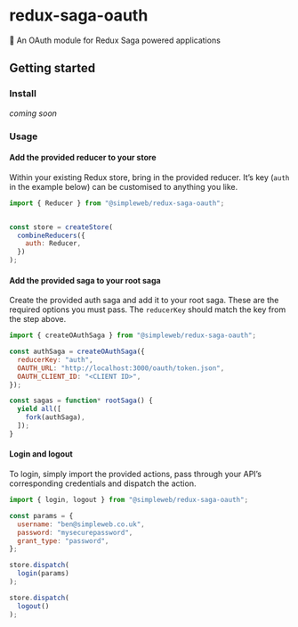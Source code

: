 # redux-saga-oauth
👮 An OAuth module for Redux Saga powered applications

## Getting started

### Install

_coming soon_

### Usage

#### Add the provided reducer to your store

Within your existing Redux store, bring in the provided reducer. It’s key
(`auth` in the example below) can be customised to anything you like.

```js
import { Reducer } from "@simpleweb/redux-saga-oauth";


const store = createStore(
  combineReducers({
    auth: Reducer,
  })
);
```

#### Add the provided saga to your root saga

Create the provided auth saga and add it to your root saga. These are the
required options you must pass. The `reducerKey` should match the key from
the step above.

```js
import { createOAuthSaga } from "@simpleweb/redux-saga-oauth";

const authSaga = createOAuthSaga({
  reducerKey: "auth",
  OAUTH_URL: "http://localhost:3000/oauth/token.json",
  OAUTH_CLIENT_ID: "<CLIENT ID>",
});

const sagas = function* rootSaga() {
  yield all([
    fork(authSaga),
  ]);
}
```

#### Login and logout

To login, simply import the provided actions, pass through your API’s
corresponding credentials and dispatch the action.

```js
import { login, logout } from "@simpleweb/redux-saga-oauth";

const params = {
  username: "ben@simpleweb.co.uk",
  password: "mysecurepassword",
  grant_type: "password",
};

store.dispatch(
  login(params)
);

store.dispatch(
  logout()
);
```
